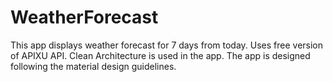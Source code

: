 # WeatherForecast
This app displays weather forecast for 7 days from today. Uses free version of APIXU API. Clean Architecture is used in the app. The app is designed following the material design guidelines.
